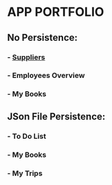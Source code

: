 # APP PORTFOLIO

## No Persistence:
### - [Suppliers](https://joaodipaola.github.io/suppliers)
### - Employees Overview
### - My Books

## JSon File Persistence:
### - To Do List
### - My Books
### - My Trips
